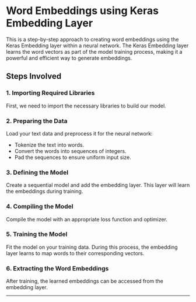 # Word Embeddings using Keras Embedding Layer

This is a step-by-step approach to creating word embeddings using the Keras Embedding layer within a neural network. The Keras Embedding layer learns the word vectors as part of the model training process, making it a powerful and efficient way to generate embeddings.

## Steps Involved

### 1. **Importing Required Libraries**  
   First, we need to import the necessary libraries to build our model.

### 2. **Preparing the Data**  
   Load your text data and preprocess it for the neural network:
   - Tokenize the text into words.
   - Convert the words into sequences of integers.
   - Pad the sequences to ensure uniform input size.

### 3. **Defining the Model**  
   Create a sequential model and add the embedding layer. This layer will learn the embeddings during training.
   
### 4. **Compiling the Model**  
   Compile the model with an appropriate loss function and optimizer.

### 5. **Training the Model**  
   Fit the model on your training data. During this process, the embedding layer learns to map words to their corresponding vectors.

### 6. **Extracting the Word Embeddings**  
   After training, the learned embeddings can be accessed from the embedding layer.

---
